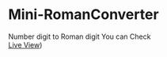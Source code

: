# Mini-RomanConverter
Number digit to Roman digit
You can Check 
<br>
[Live View](https://sayan-adhikary.github.io/Mini-RomanConverter/))


